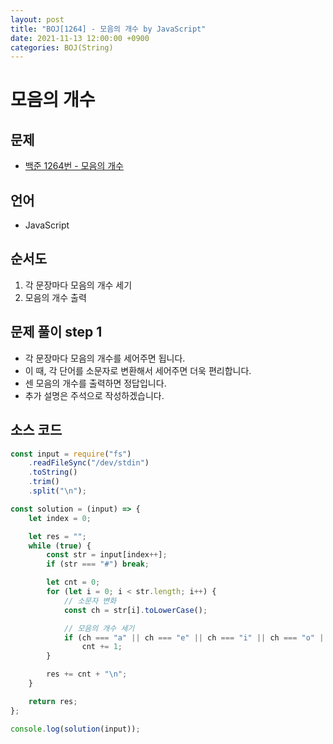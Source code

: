 ```yaml
---
layout: post
title: "BOJ[1264] - 모음의 개수 by JavaScript"
date: 2021-11-13 12:00:00 +0900
categories: BOJ(String)
---
```


# 모음의 개수

## 문제

- [백준 1264번 - 모음의 개수](https://www.acmicpc.net/problem/1264)

## 언어

- JavaScript

## 순서도

1. 각 문장마다 모음의 개수 세기
2. 모음의 개수 출력

## 문제 풀이 step 1

- 각 문장마다 모음의 개수를 세어주면 됩니다.
- 이 때, 각 단어를 소문자로 변환해서 세어주면 더욱 편리합니다.
- 센 모음의 개수를 출력하면 정답입니다.
- 추가 설명은 주석으로 작성하겠습니다.

## 소스 코드

```javascript
const input = require("fs")
	.readFileSync("/dev/stdin")
	.toString()
	.trim()
	.split("\n");

const solution = (input) => {
	let index = 0;

	let res = "";
	while (true) {
		const str = input[index++];
		if (str === "#") break;

		let cnt = 0;
		for (let i = 0; i < str.length; i++) {
			// 소문자 변화
			const ch = str[i].toLowerCase();

			// 모음의 개수 세기
			if (ch === "a" || ch === "e" || ch === "i" || ch === "o" || ch === "u")
				cnt += 1;
		}

		res += cnt + "\n";
	}

	return res;
};

console.log(solution(input));
```
